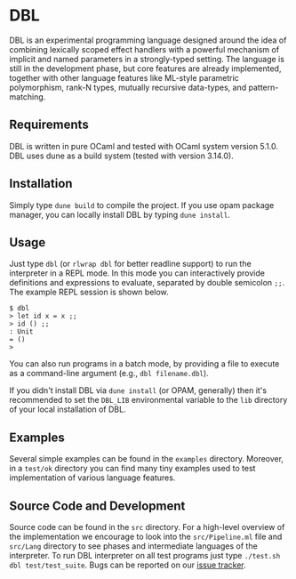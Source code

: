 DBL
===

DBL is an experimental programming language designed around the idea of
combining lexically scoped effect handlers with a powerful mechanism of
implicit and named parameters in a strongly-typed setting. The language is
still in the development phase, but core features are already implemented,
together with other language features like ML-style parametric polymorphism,
rank-N types, mutually recursive data-types, and pattern-matching.

Requirements
------------

DBL is written in pure OCaml and tested with OCaml system version 5.1.0. DBL
uses dune as a build system (tested with version 3.14.0).

Installation
------------

Simply type `dune build` to compile the project. If you use opam package
manager, you can locally install DBL by typing `dune install`.

Usage
-----

Just type `dbl` (or `rlwrap dbl` for better readline support) to run the
interpreter in a REPL mode. In this mode you can interactively provide
definitions and expressions to evaluate, separated by double semicolon `;;`.
The example REPL session is shown below.
```
$ dbl
> let id x = x ;;
> id () ;;
: Unit
= ()
> 
```
You can also run programs in a batch mode, by providing a file to execute
as a command-line argument (e.g., `dbl filename.dbl`).

If you didn't install DBL via `dune install` (or OPAM, generally) then
it's recommended to set the `DBL_LIB` environmental variable to the `lib`
directory of your local installation of DBL.

Examples
--------

Several simple examples can be found in the `examples` directory. Moreover,
in a `test/ok` directory you can find many tiny examples used to test
implementation of various language features.

Source Code and Development
---------------------------

Source code can be found in the `src` directory. For a high-level overview
of the implementation we encourage to look into the `src/Pipeline.ml` file
and `src/Lang` directory to see phases and intermediate languages of the
interpreter. To run DBL interpreter on all test programs just type
`./test.sh dbl test/test_suite`. Bugs can be reported on our
[issue tracker](https://bitbucket.org/pl-uwr/dbl/issues).
